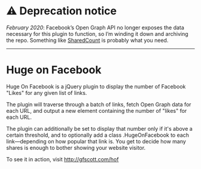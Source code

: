 # ⚠️ Deprecation notice

_February 2020_: Facebook’s Open Graph API no longer exposes the data necessary for this plugin to function, so I’m winding it down and archiving the repo. Something like [SharedCount](https://www.sharedcount.com/) is probably what you need.

---

Huge on Facebook
================

Huge On Facebook is a jQuery plugin to display the number of Facebook "Likes" for any given list of links.

The plugin will traverse through a batch of links, fetch Open Graph data for each URL, and output a new <span> element containing the number of "likes" for each URL.

The plugin can additionally be set to display that number only if it's above a certain threshold, and to optionally add a class .HugeOnFacebook to each link—depending on how popular that link is. You get to decide how many shares is enough to bother showing your website visitor.

To see it in action, visit http://gfscott.com/hof
